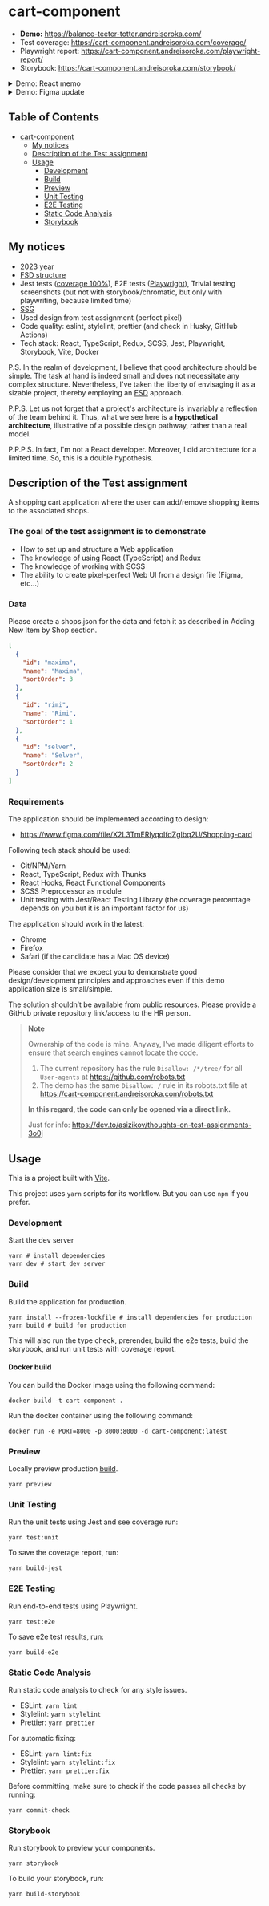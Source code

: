 # cart-component

- **Demo:** https://balance-teeter-totter.andreisoroka.com/
- Test coverage: https://cart-component.andreisoroka.com/coverage/
- Playwright report: https://cart-component.andreisoroka.com/playwright-report/
- Storybook: https://cart-component.andreisoroka.com/storybook/

<details>
<summary>Demo: React memo</summary>

> Highlight updates when components render:
> 
> <img src="./doc/demoMemo.gif">
</details>

<details>
<summary>Demo: Figma update</summary>

> I am not a designer, yet I possess skills in working with Figma.
> I had the honor of adding structure to the Figma file.
> 
> Added components:
> 
> <img src="./doc/demoFigmaComponents.png">
> 
> With variables:
> 
> <img src="./doc/demoFigmaVariables.png">
> 
> X-Ray (was/became):
> 
> <img src="./doc/demoFigmaXRay.png">
> 
> You can download: [Updated Figma file](doc%2FShopping%20card%20%28Remake%29.fig)
</details>

## Table of Contents

- [cart-component](#cart-component)
    - [My notices](#my-notices)
    - [Description of the Test assignment](#description-of-the-test-assignment)
    - [Usage](#usage)
        - [Development](#development)
        - [Build](#build)
        - [Preview](#preview)
        - [Unit Testing](#unit-testing)
        - [E2E Testing](#e2e-testing)
        - [Static Code Analysis](#static-code-analysis)
        - [Storybook](#storybook)

## My notices

- 2023 year
- [FSD structure](https://feature-sliced.design/)
- Jest tests ([coverage 100%](https://cart-component.andreisoroka.com/coverage/)),
  E2E tests ([Playwright](https://cart-component.andreisoroka.com/playwright-report/)),
  Trivial testing screenshots (but not with storybook/chromatic, but only with playwriting, because limited time)
- [SSG](https://vitejs.dev/guide/ssr.html#pre-rendering-ssg)
- Used design from test assignment (perfect pixel)
- Code quality: eslint, stylelint, prettier (and check in Husky, GitHub Actions)
- Tech stack: React, TypeScript, Redux, SCSS, Jest, Playwright, Storybook, Vite, Docker

P.S. In the realm of development, I believe that good architecture should be simple.
The task at hand is indeed small and does not necessitate any complex structure.
Nevertheless, I've taken the liberty of envisaging it as a sizable project,
thereby employing an [FSD](https://feature-sliced.design/) approach.

P.P.S. Let us not forget that a project's architecture is invariably a reflection of the team behind it.
Thus, what we see here is a **hypothetical architecture**, illustrative of a possible design pathway,
rather than a real model.

P.P.P.S. In fact, I'm not a React developer.
Moreover, I did architecture for a limited time.
So, this is a double hypothesis.

## Description of the Test assignment

A shopping cart application where the user can add/remove shopping items to the associated shops.

### The goal of the test assignment is to demonstrate

- How to set up and structure a Web application
- The knowledge of using React (TypeScript) and Redux
- The knowledge of working with SCSS
- The ability to create pixel-perfect Web UI from a design file (Figma, etc...)

### Data

Please create a shops.json for the data and fetch it as described in Adding New Item by Shop section.

```json
[
  {
    "id": "maxima",
    "name": "Maxima",
    "sortOrder": 3
  },
  {
    "id": "rimi",
    "name": "Rimi",
    "sortOrder": 1
  },
  {
    "id": "selver",
    "name": "Selver",
    "sortOrder": 2
  }
]
```

### Requirements

The application should be implemented according to design:

- https://www.figma.com/file/X2L3TmERlyqoIfdZgIbq2U/Shopping-card

Following tech stack should be used:

- Git/NPM/Yarn
- React, TypeScript, Redux with Thunks
- React Hooks, React Functional Components
- SCSS Preprocessor as module
- Unit testing with Jest/React Testing Library (the coverage percentage depends on you but
  it is an important factor for us)

The application should work in the latest:

- Chrome
- Firefox
- Safari (if the candidate has a Mac OS device)

Please consider that we expect you to demonstrate good design/development principles and approaches even if this demo
application size is small/simple.

The solution shouldn’t be available from public resources. Please provide a GitHub private repository link/access to the
HR person.
> **Note**
>
> Ownership of the code is mine. Anyway, I've made diligent efforts to ensure that search engines cannot locate the
> code.
> 1. The current repository has the rule `Disallow: /*/tree/` for all `User-agents`
     at https://github.com/robots.txt
> 2. The demo has the same `Disallow: /` rule in its robots.txt file
     at https://cart-component.andreisoroka.com/robots.txt
>
> **In this regard, the code can only be opened via a direct link.**
>
> Just for info: https://dev.to/asizikov/thoughts-on-test-assignments-3o0j

## Usage

This is a project built with [Vite](https://vitejs.dev/).

This project uses `yarn` scripts for its workflow. But you can use `npm` if you prefer.

### Development

Start the dev server

```shell
yarn # install dependencies
yarn dev # start dev server
```

### Build

Build the application for production.

```shell
yarn install --frozen-lockfile # install dependencies for production
yarn build # build for production
```

This will also run the type check, prerender, build the e2e tests, build the storybook, and run unit tests with coverage
report.

#### Docker build

You can build the Docker image using the following command:

```shell
docker build -t cart-component .
```

Run the docker container using the following command:

```shell
docker run -e PORT=8000 -p 8000:8000 -d cart-component:latest
```

### Preview

Locally preview production [build](#build).

```shell
yarn preview
```

### Unit Testing

Run the unit tests using Jest and see coverage run:

```shell
yarn test:unit
```

To save the coverage report, run:

```shell
yarn build-jest
```

### E2E Testing

Run end-to-end tests using Playwright.

```shell
yarn test:e2e
```

To save e2e test results, run:

```shell
yarn build-e2e
```

### Static Code Analysis

Run static code analysis to check for any style issues.

- ESLint: `yarn lint`
- Stylelint: `yarn stylelint`
- Prettier: `yarn prettier`

For automatic fixing:

- ESLint: `yarn lint:fix`
- Stylelint: `yarn stylelint:fix`
- Prettier: `yarn prettier:fix`

Before committing, make sure to check if the code passes all checks by running:

```shell
yarn commit-check
```

### Storybook

Run storybook to preview your components.

```shell
yarn storybook
```

To build your storybook, run:

```shell
yarn build-storybook
```
